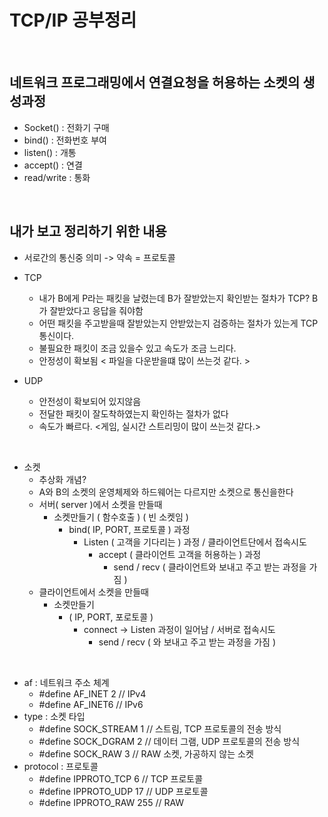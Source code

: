 # TCP/IP 공부정리

<br/>

## 네트워크 프로그래밍에서 연결요청을 허용하는 소켓의 생성과정
- Socket()   : 전화기 구매
- bind()     : 전화번호 부여
- listen()   : 개통
- accept()   : 연결
- read/write : 통화

<br/>

## 내가 보고 정리하기 위한 내용

- 서로간의 통신중 의미 -> 약속 = 프로토콜

- TCP
  - 내가 B에게 P라는 패킷을 날렸는데 B가 잘받았는지 확인받는 절차가 TCP? B가 잘받았다고 응답을 줘야함
  - 어떤 패킷을 주고받을때 잘받았는지 안받았는지 검증하는 절차가 있는게 TCP통신이다.
  - 불필요한 패킷이 조금 있을수 있고 속도가 조금 느리다.
  - 안정성이 확보됨 < 파일을 다운받을떄 많이 쓰는것 같다. >
- UDP
  -  안전성이 확보되어 있지않음
  -  전달한 패킷이 잘도착하였는지 확인하는 절차가 없다
  -  속도가 빠르다. <게임, 실시간 스트리밍이 많이 쓰는것 같다.>

<br/>

- 소켓
  - 추상화 개념?
  - A와 B의 소켓의 운영체제와 하드웨어는 다르지만 소켓으로 통신을한다
  - 서버( server )에서 소켓을 만들때
    - 소켓만들기 ( 함수호출 ) ( 빈 소켓임 )
      - bind( IP, PORT, 프로토콜 ) 과정
        - Listen ( 고객을 기다리는 ) 과정  /  클라이언트단에서 접속시도
          - accept ( 클라이언트 고객을 허용하는 ) 과정
            - send / recv ( 클라이언트와 보내고 주고 받는 과정을 가짐 )
  - 클라이언트에서 소켓을 만들때
    - 소켓만들기
      - ( IP, PORT, 포로토콜 )
        - connect -> Listen 과정이 일어남 / 서버로 접속시도
          - send / recv ( 와 보내고 주고 받는 과정을 가짐 )

<br/>

- af : 네트워크 주소 체계
  - #define AF_INET 2       //  IPv4
  - #define AF_INET6        //  IPv6
- type : 소켓 타입
  - #define SOCK_STREAM 1   //       스트림, TCP 프로토콜의 전송 방식
  - #define SOCK_DGRAM  2   //  데이터 그램, UDP 프로토콜의 전송 방식
  - #define SOCK_RAW    3   //  RAW 소켓, 가공하지 않는 소켓
- protocol : 프로토콜
  - #define IPPROTO_TCP 6   //  TCP 프로토콜
  - #define IPPROTO_UDP 17  //  UDP 프로토콜
  - #define IPPROTO_RAW 255 //  RAW

<br/>
